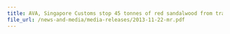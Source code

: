```yaml
---
title: AVA, Singapore Customs stop 45 tonnes of red sandalwood from transhipment 
file_url: /news-and-media/media-releases/2013-11-22-mr.pdf
---
```

